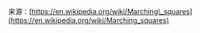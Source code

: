 来源：[https://en.wikipedia.org/wiki/Marching\_squares](https://en.wikipedia.org/wiki/Marching_squares)

